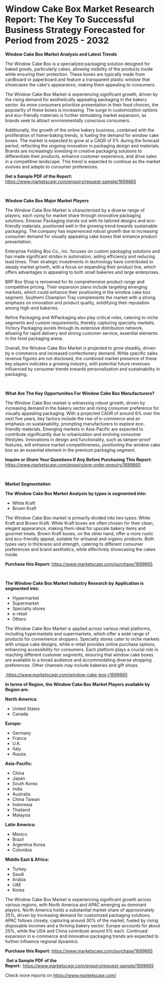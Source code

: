 <p><h1>Window Cake Box Market Research Report: The Key To Successful Business Strategy Forecasted for Period from 2025 - 2032</h1></p><p><strong>Window Cake Box Market Analysis and Latest Trends</strong></p>
<p><p>The Window Cake Box is a specialized packaging solution designed for baked goods, particularly cakes, allowing visibility of the products inside while ensuring their protection. These boxes are typically made from cardboard or paperboard and feature a transparent plastic window that showcases the cake's appearance, making them appealing to consumers.</p><p>The Window Cake Box Market is experiencing significant growth, driven by the rising demand for aesthetically appealing packaging in the bakery sector. As more consumers prioritize presentation in their food choices, the popularity of these boxes is increasing. The surge in customization options and eco-friendly materials is further stimulating market expansion, as brands seek to attract environmentally conscious consumers. </p><p>Additionally, the growth of the online bakery business, combined with the proliferation of home-baking trends, is fueling the demand for window cake boxes. The market is expected to grow at a CAGR of 5% during the forecast period, reflecting the ongoing innovation in packaging design and materials. Brands are increasingly investing in creative packaging solutions to differentiate their products, enhance customer experience, and drive sales in a competitive landscape. This trend is expected to continue as the market evolves and adapts to consumer preferences.</p></p>
<p><strong>Get a Sample PDF of the Report:&nbsp;</strong> <a href="https://www.marketscagr.com/enquiry/request-sample/1699665?utm_campaign=2008&utm_medium=2&utm_source=Github&utm_content=ia&utm_term=09012025&utm_id=window-cake-box">https://www.marketscagr.com/enquiry/request-sample/1699665</a></p>
<p>&nbsp;</p>
<p><strong>Window Cake Box Major Market Players</strong></p>
<p><p>The Window Cake Box Market is characterized by a diverse range of players, each vying for market share through innovative packaging solutions. Emenac Packaging stands out with its tailored designs and eco-friendly materials, positioned well in the growing trend towards sustainable packaging. The company has experienced robust growth due to increasing consumer demand for visually appealing cake boxes that enhance product presentation.</p><p>Enterprise Folding Box Co., Inc. focuses on custom packaging solutions and has made significant strides in automation, aiding efficiency and reducing lead times. Their strategic investments in technology have contributed to steady market growth, with a focus on expanding their product line, which offers advantages in appealing to both small bakeries and large enterprises.</p><p>BRP Box Shop is renowned for its comprehensive product range and competitive pricing. Their expansion plans include targeting emerging markets, which could enhance their positioning in the window cake box segment. Southern Champion Tray complements the market with a strong emphasis on innovation and product quality, solidifying their reputation among high-end bakeries.</p><p>Refine Packaging and WPackaging also play critical roles, catering to niche segments and custom requirements, thereby capturing specialty markets. Victory Packaging excels through its extensive distribution network, allowing for rapid delivery and strong customer service, essential elements in the food packaging arena.</p><p>Overall, the Window Cake Box Market is projected to grow steadily, driven by e-commerce and increased confectionery demand. While specific sales revenue figures are not disclosed, the combined market presence of these key players indicates a growing industry, with potential future revenues influenced by consumer trends towards personalization and sustainability in packaging.</p></p>
<p>&nbsp;</p>
<p><strong>What Are The Key Opportunities For Window Cake Box Manufacturers?</strong></p>
<p><p>The Window Cake Box market is witnessing robust growth, driven by increasing demand in the bakery sector and rising consumer preference for visually appealing packaging. With a projected CAGR of around 6% over the next five years, key factors include the rise of e-commerce and an emphasis on sustainability, prompting manufacturers to explore eco-friendly materials. Emerging markets in Asia-Pacific are expected to contribute significantly due to urbanization and evolving consumer lifestyles. Innovations in design and functionality, such as tamper-proof features, will enhance market competitiveness, positioning the window cake box as an essential element in the premium packaging segment.</p></p>
<p><strong>Inquire or Share Your Questions If Any Before Purchasing This Report:</strong> <a href="https://www.marketscagr.com/enquiry/pre-order-enquiry/1699665?utm_campaign=2008&utm_medium=2&utm_source=Github&utm_content=ia&utm_term=09012025&utm_id=window-cake-box">https://www.marketscagr.com/enquiry/pre-order-enquiry/1699665</a></p>
<p>&nbsp;</p>
<p><strong>Market Segmentation</strong></p>
<p><strong>The Window Cake Box Market Analysis by types is segmented into:</strong></p>
<p><ul><li>White Kraft</li><li>Brown Kraft</li></ul></p>
<p><p>The Window Cake Box market is primarily divided into two types: White Kraft and Brown Kraft. White Kraft boxes are often chosen for their clean, elegant appearance, making them ideal for upscale bakery items and gourmet treats. Brown Kraft boxes, on the other hand, offer a more rustic and eco-friendly appeal, suitable for artisanal and organic products. Both types vary in thickness and strength, catering to different consumer preferences and brand aesthetics, while effectively showcasing the cakes inside.</p></p>
<p><strong>Purchase this Report:&nbsp;</strong><a href="https://www.marketscagr.com/purchase/1699665?utm_campaign=2008&utm_medium=2&utm_source=Github&utm_content=ia&utm_term=09012025&utm_id=window-cake-box">https://www.marketscagr.com/purchase/1699665</a></p>
<p>&nbsp;</p>
<p><strong>The Window Cake Box Market Industry Research by Application is segmented into:</strong></p>
<p><ul><li>Hypermarket</li><li>Supermarket</li><li>Specialty stores</li><li>e-retail</li><li>Others</li></ul></p>
<p><p>The Window Cake Box Market is applied across various retail platforms, including hypermarkets and supermarkets, which offer a wide range of products for convenience shoppers. Specialty stores cater to niche markets with unique cake designs, while e-retail provides online purchase options, enhancing accessibility for consumers. Each platform plays a crucial role in reaching different customer segments, ensuring that window cake boxes are available to a broad audience and accommodating diverse shopping preferences. Other channels may include bakeries and gift shops.</p></p>
<p><a href="https://www.marketscagr.com/window-cake-box-r1699665?utm_campaign=2008&utm_medium=2&utm_source=Github&utm_content=ia&utm_term=09012025&utm_id=window-cake-box">&nbsp;https://www.marketscagr.com/window-cake-box-r1699665</a></p>
<p><strong>In terms of Region, the Window Cake Box Market Players available by Region are:</strong></p>
<p>
    <p> <strong> North America: </strong>
        <ul>
            <li>United States</li>
            <li>Canada</li>
        </ul>
        </p> 
    <p> <strong> Europe: </strong>
        <ul>
            <li>Germany</li>
            <li>France</li>
            <li>U.K.</li>
            <li>Italy</li>
            <li>Russia</li>
        </ul>
        </p> 
    <p> <strong> Asia-Pacific: </strong>
        <ul>
            <li>China</li>
            <li>Japan</li>
            <li>South Korea</li>
            <li>India</li>
            <li>Australia</li>
            <li>China Taiwan</li>
            <li>Indonesia</li>
            <li>Thailand</li>
            <li>Malaysia</li>
        </ul>
        </p> 
    <p> <strong> Latin America: </strong>
        <ul>
            <li>Mexico</li>
            <li>Brazil</li>
            <li>Argentina Korea</li>
            <li>Colombia</li>
        </ul>
        </p> 
    <p> <strong> Middle East & Africa: </strong>
        <ul>
            <li>Turkey</li>
            <li>Saudi</li>
            <li>Arabia</li>
            <li>UAE</li>
            <li>Korea</li>
        </ul>
    </p>
    </p>
<p><p>The Window Cake Box Market is experiencing significant growth across various regions, with North America and APAC emerging as dominant players. North America holds a substantial market share of approximately 35%, driven by increasing demand for customized packaging solutions. APAC follows closely, capturing around 30% of the market, fueled by rising disposable incomes and a thriving bakery sector. Europe accounts for about 25%, while the USA and China contribute around 5% each. Continued expansion in e-commerce and innovative packaging trends are expected to further influence regional dynamics.</p></p>
<p><strong>Purchase this Report: </strong><a href="https://www.marketscagr.com/purchase/1699665?utm_campaign=2008&utm_medium=2&utm_source=Github&utm_content=ia&utm_term=09012025&utm_id=window-cake-box">https://www.marketscagr.com/purchase/1699665</a></p>
<p>&nbsp;<strong>Get a Sample PDF of the Report:&nbsp;&nbsp;</strong><a href="https://www.marketscagr.com/enquiry/request-sample/1699665?utm_campaign=2008&utm_medium=2&utm_source=Github&utm_content=ia&utm_term=09012025&utm_id=window-cake-box">https://www.marketscagr.com/enquiry/request-sample/1699665</a></p>
<p><strong></strong></p>
<p>Check more reports on <a href="https://www.marketscagr.com/?utm_campaign=2008&utm_medium=2&utm_source=Github&utm_content=ia&utm_term=09012025&utm_id=window-cake-box">https://www.marketscagr.com/</a></p>